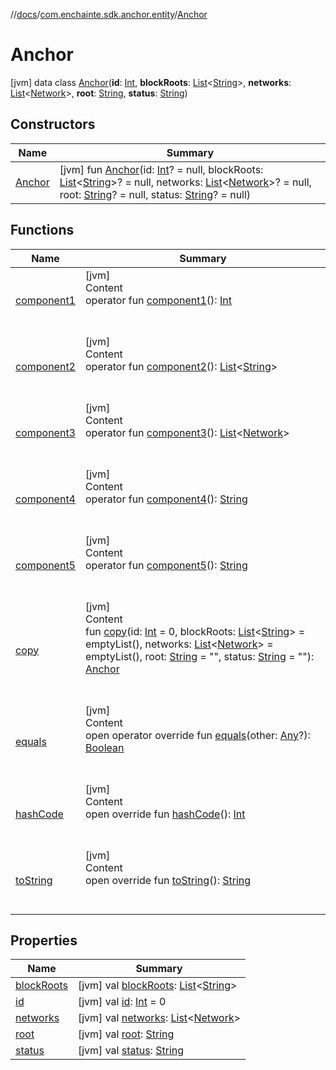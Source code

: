 //[docs](../../index.md)/[com.enchainte.sdk.anchor.entity](../index.md)/[Anchor](index.md)



# Anchor  
 [jvm] data class [Anchor](index.md)(**id**: [Int](https://kotlinlang.org/api/latest/jvm/stdlib/kotlin/-int/index.html), **blockRoots**: [List](https://kotlinlang.org/api/latest/jvm/stdlib/kotlin.collections/-list/index.html)<[String](https://kotlinlang.org/api/latest/jvm/stdlib/kotlin/-string/index.html)>, **networks**: [List](https://kotlinlang.org/api/latest/jvm/stdlib/kotlin.collections/-list/index.html)<[Network](../-network/index.md)>, **root**: [String](https://kotlinlang.org/api/latest/jvm/stdlib/kotlin/-string/index.html), **status**: [String](https://kotlinlang.org/api/latest/jvm/stdlib/kotlin/-string/index.html))   


## Constructors  
  
|  Name|  Summary| 
|---|---|
| <a name="com.enchainte.sdk.anchor.entity/Anchor/Anchor/#kotlin.Int?#kotlin.collections.List[kotlin.String]?#kotlin.collections.List[com.enchainte.sdk.anchor.entity.Network]?#kotlin.String?#kotlin.String?/PointingToDeclaration/"></a>[Anchor](-anchor.md)| <a name="com.enchainte.sdk.anchor.entity/Anchor/Anchor/#kotlin.Int?#kotlin.collections.List[kotlin.String]?#kotlin.collections.List[com.enchainte.sdk.anchor.entity.Network]?#kotlin.String?#kotlin.String?/PointingToDeclaration/"></a> [jvm] fun [Anchor](-anchor.md)(id: [Int](https://kotlinlang.org/api/latest/jvm/stdlib/kotlin/-int/index.html)? = null, blockRoots: [List](https://kotlinlang.org/api/latest/jvm/stdlib/kotlin.collections/-list/index.html)<[String](https://kotlinlang.org/api/latest/jvm/stdlib/kotlin/-string/index.html)>? = null, networks: [List](https://kotlinlang.org/api/latest/jvm/stdlib/kotlin.collections/-list/index.html)<[Network](../-network/index.md)>? = null, root: [String](https://kotlinlang.org/api/latest/jvm/stdlib/kotlin/-string/index.html)? = null, status: [String](https://kotlinlang.org/api/latest/jvm/stdlib/kotlin/-string/index.html)? = null)   <br>


## Functions  
  
|  Name|  Summary| 
|---|---|
| <a name="com.enchainte.sdk.anchor.entity/Anchor/component1/#/PointingToDeclaration/"></a>[component1](component1.md)| <a name="com.enchainte.sdk.anchor.entity/Anchor/component1/#/PointingToDeclaration/"></a>[jvm]  <br>Content  <br>operator fun [component1](component1.md)(): [Int](https://kotlinlang.org/api/latest/jvm/stdlib/kotlin/-int/index.html)  <br><br><br>
| <a name="com.enchainte.sdk.anchor.entity/Anchor/component2/#/PointingToDeclaration/"></a>[component2](component2.md)| <a name="com.enchainte.sdk.anchor.entity/Anchor/component2/#/PointingToDeclaration/"></a>[jvm]  <br>Content  <br>operator fun [component2](component2.md)(): [List](https://kotlinlang.org/api/latest/jvm/stdlib/kotlin.collections/-list/index.html)<[String](https://kotlinlang.org/api/latest/jvm/stdlib/kotlin/-string/index.html)>  <br><br><br>
| <a name="com.enchainte.sdk.anchor.entity/Anchor/component3/#/PointingToDeclaration/"></a>[component3](component3.md)| <a name="com.enchainte.sdk.anchor.entity/Anchor/component3/#/PointingToDeclaration/"></a>[jvm]  <br>Content  <br>operator fun [component3](component3.md)(): [List](https://kotlinlang.org/api/latest/jvm/stdlib/kotlin.collections/-list/index.html)<[Network](../-network/index.md)>  <br><br><br>
| <a name="com.enchainte.sdk.anchor.entity/Anchor/component4/#/PointingToDeclaration/"></a>[component4](component4.md)| <a name="com.enchainte.sdk.anchor.entity/Anchor/component4/#/PointingToDeclaration/"></a>[jvm]  <br>Content  <br>operator fun [component4](component4.md)(): [String](https://kotlinlang.org/api/latest/jvm/stdlib/kotlin/-string/index.html)  <br><br><br>
| <a name="com.enchainte.sdk.anchor.entity/Anchor/component5/#/PointingToDeclaration/"></a>[component5](component5.md)| <a name="com.enchainte.sdk.anchor.entity/Anchor/component5/#/PointingToDeclaration/"></a>[jvm]  <br>Content  <br>operator fun [component5](component5.md)(): [String](https://kotlinlang.org/api/latest/jvm/stdlib/kotlin/-string/index.html)  <br><br><br>
| <a name="com.enchainte.sdk.anchor.entity/Anchor/copy/#kotlin.Int#kotlin.collections.List[kotlin.String]#kotlin.collections.List[com.enchainte.sdk.anchor.entity.Network]#kotlin.String#kotlin.String/PointingToDeclaration/"></a>[copy](copy.md)| <a name="com.enchainte.sdk.anchor.entity/Anchor/copy/#kotlin.Int#kotlin.collections.List[kotlin.String]#kotlin.collections.List[com.enchainte.sdk.anchor.entity.Network]#kotlin.String#kotlin.String/PointingToDeclaration/"></a>[jvm]  <br>Content  <br>fun [copy](copy.md)(id: [Int](https://kotlinlang.org/api/latest/jvm/stdlib/kotlin/-int/index.html) = 0, blockRoots: [List](https://kotlinlang.org/api/latest/jvm/stdlib/kotlin.collections/-list/index.html)<[String](https://kotlinlang.org/api/latest/jvm/stdlib/kotlin/-string/index.html)> = emptyList(), networks: [List](https://kotlinlang.org/api/latest/jvm/stdlib/kotlin.collections/-list/index.html)<[Network](../-network/index.md)> = emptyList(), root: [String](https://kotlinlang.org/api/latest/jvm/stdlib/kotlin/-string/index.html) = "", status: [String](https://kotlinlang.org/api/latest/jvm/stdlib/kotlin/-string/index.html) = ""): [Anchor](index.md)  <br><br><br>
| <a name="kotlin/Any/equals/#kotlin.Any?/PointingToDeclaration/"></a>[equals](../../com.enchainte.sdk.shared.entity.exception/-invalid-argument-exception/index.md#%5Bkotlin%2FAny%2Fequals%2F%23kotlin.Any%3F%2FPointingToDeclaration%2F%5D%2FFunctions%2F-1167322141)| <a name="kotlin/Any/equals/#kotlin.Any?/PointingToDeclaration/"></a>[jvm]  <br>Content  <br>open operator override fun [equals](../../com.enchainte.sdk.shared.entity.exception/-invalid-argument-exception/index.md#%5Bkotlin%2FAny%2Fequals%2F%23kotlin.Any%3F%2FPointingToDeclaration%2F%5D%2FFunctions%2F-1167322141)(other: [Any](https://kotlinlang.org/api/latest/jvm/stdlib/kotlin/-any/index.html)?): [Boolean](https://kotlinlang.org/api/latest/jvm/stdlib/kotlin/-boolean/index.html)  <br><br><br>
| <a name="kotlin/Any/hashCode/#/PointingToDeclaration/"></a>[hashCode](../../com.enchainte.sdk.shared.entity.exception/-invalid-argument-exception/index.md#%5Bkotlin%2FAny%2FhashCode%2F%23%2FPointingToDeclaration%2F%5D%2FFunctions%2F-1167322141)| <a name="kotlin/Any/hashCode/#/PointingToDeclaration/"></a>[jvm]  <br>Content  <br>open override fun [hashCode](../../com.enchainte.sdk.shared.entity.exception/-invalid-argument-exception/index.md#%5Bkotlin%2FAny%2FhashCode%2F%23%2FPointingToDeclaration%2F%5D%2FFunctions%2F-1167322141)(): [Int](https://kotlinlang.org/api/latest/jvm/stdlib/kotlin/-int/index.html)  <br><br><br>
| <a name="kotlin/Any/toString/#/PointingToDeclaration/"></a>[toString](../../com.enchainte.sdk.shared.entity.exception/-invalid-argument-exception/index.md#%5Bkotlin%2FAny%2FtoString%2F%23%2FPointingToDeclaration%2F%5D%2FFunctions%2F-1167322141)| <a name="kotlin/Any/toString/#/PointingToDeclaration/"></a>[jvm]  <br>Content  <br>open override fun [toString](../../com.enchainte.sdk.shared.entity.exception/-invalid-argument-exception/index.md#%5Bkotlin%2FAny%2FtoString%2F%23%2FPointingToDeclaration%2F%5D%2FFunctions%2F-1167322141)(): [String](https://kotlinlang.org/api/latest/jvm/stdlib/kotlin/-string/index.html)  <br><br><br>


## Properties  
  
|  Name|  Summary| 
|---|---|
| <a name="com.enchainte.sdk.anchor.entity/Anchor/blockRoots/#/PointingToDeclaration/"></a>[blockRoots](block-roots.md)| <a name="com.enchainte.sdk.anchor.entity/Anchor/blockRoots/#/PointingToDeclaration/"></a> [jvm] val [blockRoots](block-roots.md): [List](https://kotlinlang.org/api/latest/jvm/stdlib/kotlin.collections/-list/index.html)<[String](https://kotlinlang.org/api/latest/jvm/stdlib/kotlin/-string/index.html)>   <br>
| <a name="com.enchainte.sdk.anchor.entity/Anchor/id/#/PointingToDeclaration/"></a>[id](id.md)| <a name="com.enchainte.sdk.anchor.entity/Anchor/id/#/PointingToDeclaration/"></a> [jvm] val [id](id.md): [Int](https://kotlinlang.org/api/latest/jvm/stdlib/kotlin/-int/index.html) = 0   <br>
| <a name="com.enchainte.sdk.anchor.entity/Anchor/networks/#/PointingToDeclaration/"></a>[networks](networks.md)| <a name="com.enchainte.sdk.anchor.entity/Anchor/networks/#/PointingToDeclaration/"></a> [jvm] val [networks](networks.md): [List](https://kotlinlang.org/api/latest/jvm/stdlib/kotlin.collections/-list/index.html)<[Network](../-network/index.md)>   <br>
| <a name="com.enchainte.sdk.anchor.entity/Anchor/root/#/PointingToDeclaration/"></a>[root](root.md)| <a name="com.enchainte.sdk.anchor.entity/Anchor/root/#/PointingToDeclaration/"></a> [jvm] val [root](root.md): [String](https://kotlinlang.org/api/latest/jvm/stdlib/kotlin/-string/index.html)   <br>
| <a name="com.enchainte.sdk.anchor.entity/Anchor/status/#/PointingToDeclaration/"></a>[status](status.md)| <a name="com.enchainte.sdk.anchor.entity/Anchor/status/#/PointingToDeclaration/"></a> [jvm] val [status](status.md): [String](https://kotlinlang.org/api/latest/jvm/stdlib/kotlin/-string/index.html)   <br>

